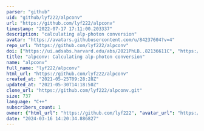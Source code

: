 ```yaml
---
parser: "github"
uid: "github/lyf222/alpconv"
url: "https://github.com/lyf222/alpconv"
timestamp: "2022-07-17 17:11:00.203337"
description: "calculating alp-photon conversion"
avatar: "https://avatars.githubusercontent.com/u/84237604?v=4"
repo_url: "https://github.com/lyf222/alpconv"
doi: ["https://ui.adsabs.harvard.edu/abs/2021PhLB..82136611C", "https://ui.adsabs.harvard.edu/abs/2021ascl.soft09002C/abstract"]
title: "alpconv: Calculating alp-photon conversion"
name: "alpconv"
full_name: "lyf222/alpconv"
html_url: "https://github.com/lyf222/alpconv"
created_at: "2021-05-25T09:28:28Z"
updated_at: "2021-05-30T14:18:50Z"
clone_url: "https://github.com/lyf222/alpconv.git"
size: 737
language: "C++"
subscribers_count: 1
owner: {"html_url": "https://github.com/lyf222", "avatar_url": "https://avatars.githubusercontent.com/u/84237604?v=4", "login": "lyf222", "type": "User"}
date: "2024-03-16 14:20:34.886827"
---
```

